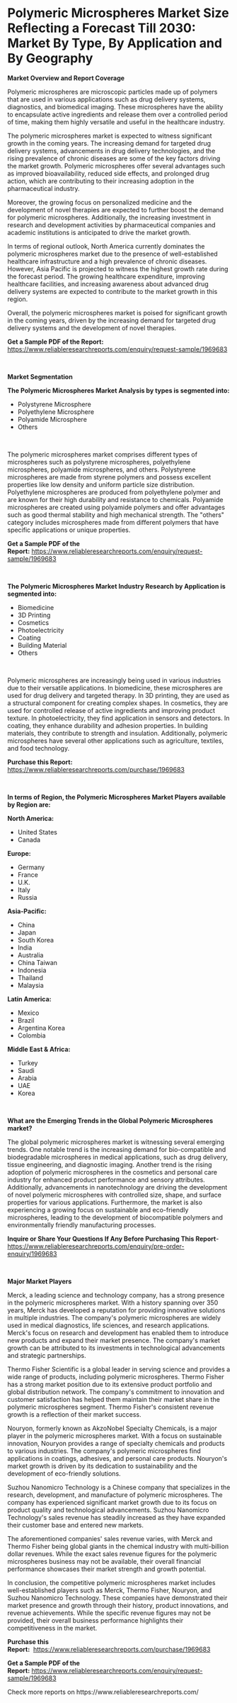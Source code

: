 <p><h1>Polymeric Microspheres Market Size Reflecting a Forecast Till 2030: Market By Type, By Application and By Geography</h1></p><p><strong>Market Overview and Report Coverage</strong></p>
<p><p>Polymeric microspheres are microscopic particles made up of polymers that are used in various applications such as drug delivery systems, diagnostics, and biomedical imaging. These microspheres have the ability to encapsulate active ingredients and release them over a controlled period of time, making them highly versatile and useful in the healthcare industry.</p><p>The polymeric microspheres market is expected to witness significant growth in the coming years. The increasing demand for targeted drug delivery systems, advancements in drug delivery technologies, and the rising prevalence of chronic diseases are some of the key factors driving the market growth. Polymeric microspheres offer several advantages such as improved bioavailability, reduced side effects, and prolonged drug action, which are contributing to their increasing adoption in the pharmaceutical industry.</p><p>Moreover, the growing focus on personalized medicine and the development of novel therapies are expected to further boost the demand for polymeric microspheres. Additionally, the increasing investment in research and development activities by pharmaceutical companies and academic institutions is anticipated to drive the market growth.</p><p>In terms of regional outlook, North America currently dominates the polymeric microspheres market due to the presence of well-established healthcare infrastructure and a high prevalence of chronic diseases. However, Asia Pacific is projected to witness the highest growth rate during the forecast period. The growing healthcare expenditure, improving healthcare facilities, and increasing awareness about advanced drug delivery systems are expected to contribute to the market growth in this region.</p><p>Overall, the polymeric microspheres market is poised for significant growth in the coming years, driven by the increasing demand for targeted drug delivery systems and the development of novel therapies.</p></p>
<p><strong>Get a Sample PDF of the Report:</strong> <a href="https://www.reliableresearchreports.com/enquiry/request-sample/1969683">https://www.reliableresearchreports.com/enquiry/request-sample/1969683</a></p>
<p>&nbsp;</p>
<p><strong>Market Segmentation</strong></p>
<p><strong>The Polymeric Microspheres Market Analysis by types is segmented into:</strong></p>
<p><ul><li>Polystyrene Microsphere</li><li>Polyethylene Microsphere</li><li>Polyamide Microsphere</li><li>Others</li></ul></p>
<p>&nbsp;</p>
<p><p>The polymeric microspheres market comprises different types of microspheres such as polystyrene microspheres, polyethylene microspheres, polyamide microspheres, and others. Polystyrene microspheres are made from styrene polymers and possess excellent properties like low density and uniform particle size distribution. Polyethylene microspheres are produced from polyethylene polymer and are known for their high durability and resistance to chemicals. Polyamide microspheres are created using polyamide polymers and offer advantages such as good thermal stability and high mechanical strength. The "others" category includes microspheres made from different polymers that have specific applications or unique properties.</p></p>
<p><strong>Get a Sample PDF of the Report:</strong>&nbsp;<a href="https://www.reliableresearchreports.com/enquiry/request-sample/1969683">https://www.reliableresearchreports.com/enquiry/request-sample/1969683</a></p>
<p>&nbsp;</p>
<p><strong>The Polymeric Microspheres Market Industry Research by Application is segmented into:</strong></p>
<p><ul><li>Biomedicine</li><li>3D Printing</li><li>Cosmetics</li><li>Photoelectricity</li><li>Coating</li><li>Building Material</li><li>Others</li></ul></p>
<p>&nbsp;</p>
<p><p>Polymeric microspheres are increasingly being used in various industries due to their versatile applications. In biomedicine, these microspheres are used for drug delivery and targeted therapy. In 3D printing, they are used as a structural component for creating complex shapes. In cosmetics, they are used for controlled release of active ingredients and improving product texture. In photoelectricity, they find application in sensors and detectors. In coating, they enhance durability and adhesion properties. In building materials, they contribute to strength and insulation. Additionally, polymeric microspheres have several other applications such as agriculture, textiles, and food technology.</p></p>
<p><strong>Purchase this Report:</strong>&nbsp; <a href="https://www.reliableresearchreports.com/purchase/1969683">https://www.reliableresearchreports.com/purchase/1969683</a></p>
<p>&nbsp;</p>
<p><strong>In terms of Region, the Polymeric Microspheres Market Players available by Region are:</strong></p>
<p>
    <p> <strong> North America: </strong>
        <ul>
            <li>United States</li>
            <li>Canada</li>
        </ul>
        </p> 
    <p> <strong> Europe: </strong>
        <ul>
            <li>Germany</li>
            <li>France</li>
            <li>U.K.</li>
            <li>Italy</li>
            <li>Russia</li>
        </ul>
        </p> 
    <p> <strong> Asia-Pacific: </strong>
        <ul>
            <li>China</li>
            <li>Japan</li>
            <li>South Korea</li>
            <li>India</li>
            <li>Australia</li>
            <li>China Taiwan</li>
            <li>Indonesia</li>
            <li>Thailand</li>
            <li>Malaysia</li>
        </ul>
        </p> 
    <p> <strong> Latin America: </strong>
        <ul>
            <li>Mexico</li>
            <li>Brazil</li>
            <li>Argentina Korea</li>
            <li>Colombia</li>
        </ul>
        </p> 
    <p> <strong> Middle East & Africa: </strong>
        <ul>
            <li>Turkey</li>
            <li>Saudi</li>
            <li>Arabia</li>
            <li>UAE</li>
            <li>Korea</li>
        </ul>
    </p>
    </p>
<p>&nbsp;</p>
<p><strong>What are the Emerging Trends in the Global Polymeric Microspheres market?</strong></p>
<p><p>The global polymeric microspheres market is witnessing several emerging trends. One notable trend is the increasing demand for bio-compatible and biodegradable microspheres in medical applications, such as drug delivery, tissue engineering, and diagnostic imaging. Another trend is the rising adoption of polymeric microspheres in the cosmetics and personal care industry for enhanced product performance and sensory attributes. Additionally, advancements in nanotechnology are driving the development of novel polymeric microspheres with controlled size, shape, and surface properties for various applications. Furthermore, the market is also experiencing a growing focus on sustainable and eco-friendly microspheres, leading to the development of biocompatible polymers and environmentally friendly manufacturing processes.</p></p>
<p><strong>Inquire or Share Your Questions If Any Before Purchasing This Report</strong>- <a href="https://www.reliableresearchreports.com/enquiry/pre-order-enquiry/1969683">https://www.reliableresearchreports.com/enquiry/pre-order-enquiry/1969683</a></p>
<p>&nbsp;</p>
<p><strong>Major Market Players</strong></p>
<p><p>Merck, a leading science and technology company, has a strong presence in the polymeric microspheres market. With a history spanning over 350 years, Merck has developed a reputation for providing innovative solutions in multiple industries. The company's polymeric microspheres are widely used in medical diagnostics, life sciences, and research applications. Merck's focus on research and development has enabled them to introduce new products and expand their market presence. The company's market growth can be attributed to its investments in technological advancements and strategic partnerships.</p><p>Thermo Fisher Scientific is a global leader in serving science and provides a wide range of products, including polymeric microspheres. Thermo Fisher has a strong market position due to its extensive product portfolio and global distribution network. The company's commitment to innovation and customer satisfaction has helped them maintain their market share in the polymeric microspheres segment. Thermo Fisher's consistent revenue growth is a reflection of their market success.</p><p>Nouryon, formerly known as AkzoNobel Specialty Chemicals, is a major player in the polymeric microspheres market. With a focus on sustainable innovation, Nouryon provides a range of specialty chemicals and products to various industries. The company's polymeric microspheres find applications in coatings, adhesives, and personal care products. Nouryon's market growth is driven by its dedication to sustainability and the development of eco-friendly solutions.</p><p>Suzhou Nanomicro Technology is a Chinese company that specializes in the research, development, and manufacture of polymeric microspheres. The company has experienced significant market growth due to its focus on product quality and technological advancements. Suzhou Nanomicro Technology's sales revenue has steadily increased as they have expanded their customer base and entered new markets.</p><p>The aforementioned companies' sales revenue varies, with Merck and Thermo Fisher being global giants in the chemical industry with multi-billion dollar revenues. While the exact sales revenue figures for the polymeric microspheres business may not be available, their overall financial performance showcases their market strength and growth potential.</p><p>In conclusion, the competitive polymeric microspheres market includes well-established players such as Merck, Thermo Fisher, Nouryon, and Suzhou Nanomicro Technology. These companies have demonstrated their market presence and growth through their history, product innovations, and revenue achievements. While the specific revenue figures may not be provided, their overall business performance highlights their competitiveness in the market.</p></p>
<p><strong>Purchase this Report:</strong>&nbsp;&nbsp;<a href="https://www.reliableresearchreports.com/purchase/1969683">https://www.reliableresearchreports.com/purchase/1969683</a></p>
<p></p>
<p><strong>Get a Sample PDF of the Report:</strong>&nbsp;<a href="https://www.reliableresearchreports.com/enquiry/request-sample/1969683">https://www.reliableresearchreports.com/enquiry/request-sample/1969683</a></p>
<p>Check more reports on https://www.reliableresearchreports.com/</p>